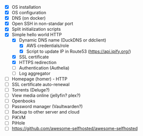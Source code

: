 - [X] OS installation
- [X] OS configuration
- [X] DNS (on docker)
- [X] Open SSH in non-standar port
- [X] Split initialization scripts
- [X] Simple hello world HTTP
  - [X] Dynamic DNS name (DuckDNS or ddclient)
    - [X] AWS credentials/role
    - [X] Script to update IP in Route53 (https://api.ipify.org/)
  - [X] SSL certificate
  - [X] HTTPS redirection
  - [ ] Authentication (Authelia)
  - [ ] Log aggregator
- [ ] Homepage (homer) - HTTP
- [ ] SSL certificate auto-renewal
- [ ] Torrents (Deluge?)
- [ ] View media online (jellyfin? plex?)
- [ ] Openbooks
- [ ] Password manager (Vaultwarden?)
- [ ] Backup to other server and cloud
- [ ] PiKVM
- [ ] PiHole
- [ ] https://github.com/awesome-selfhosted/awesome-selfhosted
